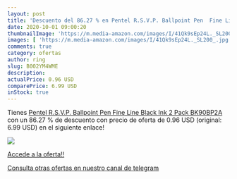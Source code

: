 ```yaml
---
layout: post
title: 'Descuento del 86.27 % en Pentel R.S.V.P. Ballpoint Pen  Fine Line'
date: 2020-10-01 09:00:20
thumbnailImage: 'https://m.media-amazon.com/images/I/41Qk9sEp24L._SL200_.jpg'
images: [ 'https://m.media-amazon.com/images/I/41Qk9sEp24L._SL200_.jpg' ]
comments: true
category: ofertas
author: ring
slug: B002YM4WME
description:
actualPrice: 0.96 USD
comparePrice: 6.99 USD
inStock: true
---
```


Tienes [Pentel R.S.V.P. Ballpoint Pen  Fine Line  Black Ink  2 Pack  BK90BP2A ](https://www.amazon.com/dp/B002YM4WME/?tag=redken08-20) con un 86.27 % de descuento con precio de oferta de 0.96 USD (original: 6.99 USD) en el siguiente enlace!

[![](https://m.media-amazon.com/images/I/41Qk9sEp24L._SL200_.jpg)](https://www.amazon.com/dp/B002YM4WME/?tag=redken08-20)

[Accede a la oferta!!](https://www.amazon.com/dp/B002YM4WME/?tag=redken08-20)

[Consulta otras ofertas en nuestro canal de telegram](https://t.me/s/ofertas25)
